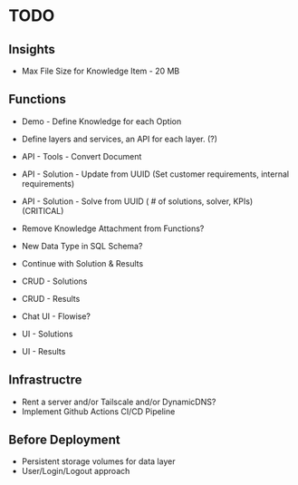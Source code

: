 # TODO

## Insights
- Max File Size for Knowledge Item - 20 MB

## Functions
- Demo - Define Knowledge for each Option

- Define layers and services, an API for each layer. (?)

- API - Tools - Convert Document

- API - Solution - Update from UUID (Set customer requirements, internal requirements)
- API - Solution - Solve from UUID ( # of solutions, solver, KPIs) (CRITICAL)

- Remove Knowledge Attachment from Functions?
- New Data Type in SQL Schema?

- Continue with Solution & Results
- CRUD - Solutions
- CRUD - Results
- Chat UI - Flowise?
- UI - Solutions
- UI - Results

## Infrastructre
- Rent a server and/or Tailscale and/or DynamicDNS?
- Implement Github Actions CI/CD Pipeline

## Before Deployment
- Persistent storage volumes for data layer
- User/Login/Logout approach